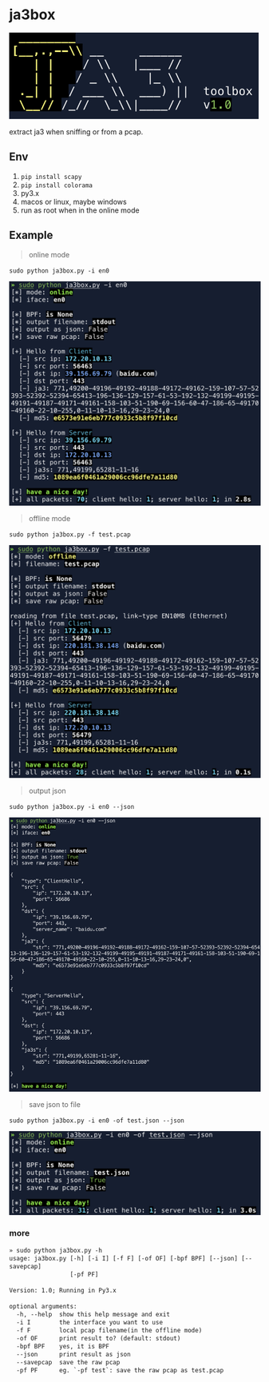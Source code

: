 # ja3box

<img src="/pics/logo.png" width="500">

extract ja3 when sniffing or from a pcap.

## Env

1. `pip install scapy`
2. `pip install colorama`
2. py3.x
3. macos or linux, maybe windows
4. run as root when in the online mode

## Example
> online mode

`sudo python ja3box.py -i en0`

<img src="/pics/online.png" width="600">

> offline mode

`sudo python ja3box.py -f test.pcap`

<img src="/pics/offline.png" width="600">

> output json

`sudo python ja3box.py -i en0 --json`

<img src="/pics/output-json.png">

> save json to file

`sudo python ja3box.py -i en0 -of test.json --json`

<img src="/pics/output-json-to-file.png" width="600">

### more
```
» sudo python ja3box.py -h
usage: ja3box.py [-h] [-i I] [-f F] [-of OF] [-bpf BPF] [--json] [--savepcap]
                 [-pf PF]

Version: 1.0; Running in Py3.x

optional arguments:
  -h, --help  show this help message and exit
  -i I        the interface you want to use
  -f F        local pcap filename(in the offline mode)
  -of OF      print result to? (default: stdout)
  -bpf BPF    yes, it is BPF
  --json      print result as json
  --savepcap  save the raw pcap
  -pf PF      eg. `-pf test`: save the raw pcap as test.pcap

```

